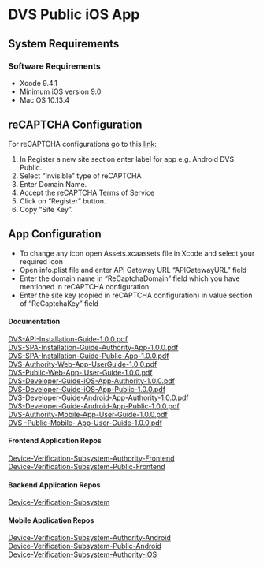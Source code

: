 # DVS Public iOS App
##	System Requirements
###	Software Requirements
-	Xcode 9.4.1
-	Minimum iOS version 9.0
-	Mac OS 10.13.4


##	reCAPTCHA Configuration
For reCAPTCHA configurations go to this [link](https://www.google.com/recaptcha/admin#list):
1.	In Register a new site section enter label for app e.g. Android DVS Public.
2.	Select “Invisible” type of reCAPTCHA
3.	Enter Domain Name.
4.	Accept the reCAPTCHA Terms of Service
5.	Click on “Register” button.
6.	Copy “Site Key”.

##	App Configuration
- To change any icon open Assets.xcaassets file in Xcode and select your required icon
-	Open info.plist file and enter API Gateway URL “APIGatewayURL” field
- Enter the domain name in “ReCaptchaDomain” field which you have mentioned in reCAPTCHA configuration
- Enter the site key (copied in reCAPTCHA configuration) in value section of “ReCaptchaKey” field

#### Documentation

[DVS-API-Installation-Guide-1.0.0.pdf](https://github.com/dirbs/Documentation/blob/master/Device-Verification-Subsystem/DVS-API-Installation-Guide-1.0.0.pdf)<br />
[DVS-SPA-Installation-Guide-Authority-App-1.0.0.pdf](https://github.com/dirbs/Documentation/blob/master/Device-Verification-Subsystem/DVS-SPA-Installation-Guide-Authority-App-1.0.0.pdf)<br />
[DVS-SPA-Installation-Guide-Public-App-1.0.0.pdf](https://github.com/dirbs/Documentation/blob/master/Device-Verification-Subsystem/DVS-SPA-Installation-Guide-Public-App-1.0.0.pdf)<br />
[DVS-Authority-Web-App-UserGuide-1.0.0.pdf](https://github.com/dirbs/Documentation/blob/master/Device-Verification-Subsystem/DVS-Authority-Web-App-UserGuide-1.0.0.pdf)<br />
[DVS-Public-Web-App- User-Guide-1.0.0.pdf](https://github.com/dirbs/Documentation/blob/master/Device-Verification-Subsystem/DVS-Public-Web-App-%20User-Guide-1.0.0.pdf)<br />
[DVS-Developer-Guide-iOS-App-Authority-1.0.0.pdf](https://github.com/dirbs/Documentation/blob/master/Device-Verification-Subsystem/DVS-Developer-Guide-iOS-App-Authority-1.0.0.pdf)<br />
[DVS-Developer-Guide-iOS-App-Public-1.0.0.pdf](https://github.com/dirbs/Documentation/blob/master/Device-Verification-Subsystem/DVS-Developer-Guide-iOS-App-Public-1.0.0.pdf)<br />
[DVS-Developer-Guide-Android-App-Authority-1.0.0.pdf](https://github.com/dirbs/Documentation/blob/master/Device-Verification-Subsystem/DVS-Developer-Guide-Android-App-Authority-1.0.0.pdf)<br />
[DVS-Developer-Guide-Android-App-Public-1.0.0.pdf](https://github.com/dirbs/Documentation/blob/master/Device-Verification-Subsystem/DVS-Developer-Guide-Android-App-Public-1.0.0.pdf)<br />
[DVS-Authority-Mobile-App-User-Guide-1.0.0.pdf](https://github.com/dirbs/Documentation/blob/master/Device-Verification-Subsystem/DVS-Authority-Mobile-App-User-Guide-1.0.0.pdf)<br />
[DVS -Public-Mobile- App-User-Guide-1.0.0.pdf](https://github.com/dirbs/Documentation/blob/master/Device-Verification-Subsystem/DVS%20-Public-Mobile-%20App-User-Guide-1.0.0.pdf)<br />

#### Frontend Application Repos

[Device-Verification-Subsystem-Authority-Frontend](https://github.com/dirbs/Device-Verification-Subsystem-Authority-Frontend)<br />
[Device-Verification-Subsystem-Public-Frontend](https://github.com/dirbs/Device-Verification-Subsystem-Public-Frontend)<br />

#### Backend Application Repos

[Device-Verification-Subsystem](https://github.com/dirbs/Device-Verification-Subsystem)<br />

#### Mobile Application Repos

[Device-Verification-Subsystem-Authority-Android](https://github.com/dirbs/Device-Verification-Subsystem-Authority-Android)<br />
[Device-Verification-Subsystem-Public-Android](https://github.com/dirbs/Device-Verification-Subsystem-Public-Android)<br />
[Device-Verification-Subsystem-Authority-iOS](https://github.com/dirbs/Device-Verification-Subsystem-Authority-iOS)<br />
